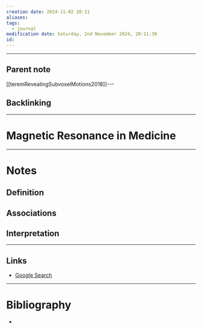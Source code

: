 ```yaml
---
creation date: 2024-11-02 20:11
aliases: 
tags:
  - journal
modification date: Saturday, 2nd November 2024, 20:11:30
id:
---
```

---

## Parent note
[[teremRevealingSubvoxelMotions2018]]---
## Backlinking


---
# Magnetic Resonance in Medicine


---
# Notes

## Definition

## Associations

## Interpretation

---
## Links
- [Google Search](https://www.google.com/search?q=Magnetic+Resonance+in+Medicine)

---
# Bibliography
+ 